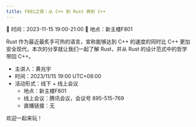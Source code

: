 ```yaml
---
title: F801之夜：从 C++ 到 Rust 再到 C++
---
```

📅 时间：2023-11-15 19:00-21:00 
📍 地点：新主楼F801

Rust 作为最近最炙手可热的语言，宣称能够达到 C++ 的速度的同时比 C++ 更加安全现代，本次的分享就让我们一起了解 Rust，并从 Rust 的设计范式中的哲学带回 C++。

- 主讲人：黄兆宇
- 时间：2023/11/15 19:00 UTC+08:00
- 活动形式：线下 + 线上会议
  - 地点：新主楼F801
  - 线上会议：腾讯会议，会议号 895-515-769
  - 直播链接：无

欢迎一起来玩！
